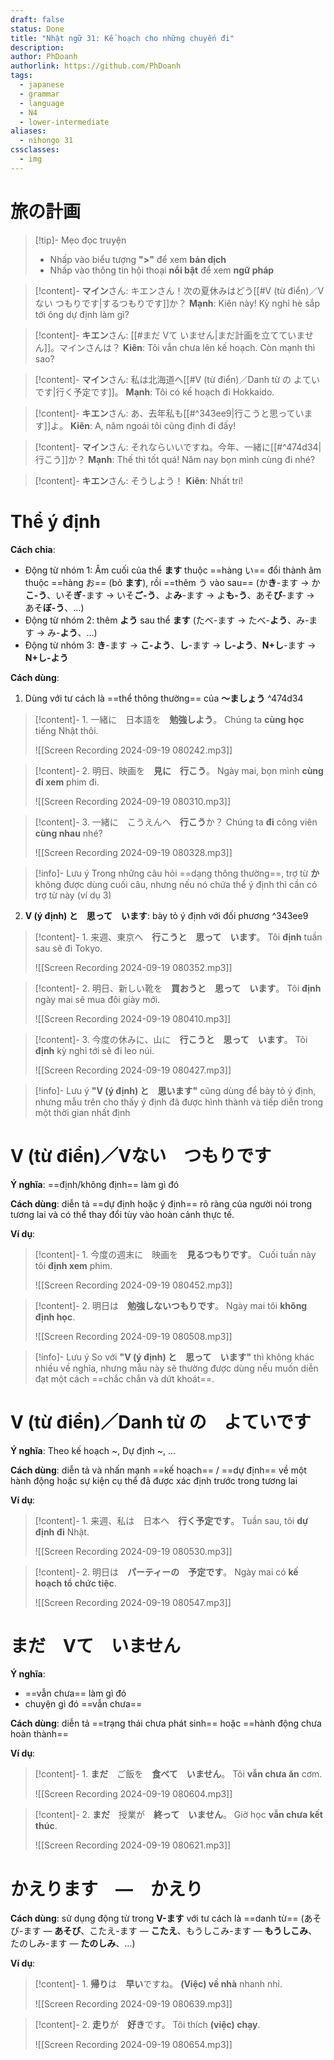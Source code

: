 ```yaml
---
draft: false
status: Done
title: "Nhật ngữ 31: Kế hoạch cho những chuyến đi"
description:
author: PhDoanh
authorlink: https://github.com/PhDoanh
tags:
  - japanese
  - grammar
  - language
  - N4
  - lower-intermediate
aliases:
  - nihongo 31
cssclasses:
  - img
---
```

# 旅の計画
> [!tip]- Mẹo đọc truyện
> - Nhấp vào biểu tượng **">"** để xem **bản dịch**
> - Nhấp vào thông tin hội thoại **nổi bật** để xem **ngữ pháp**

> [!content]- **マイン**さん: キエンさん！次の夏休みはどう[[#V (từ điển)／Vない つもりです|するつもりです]]か？
> **Mạnh**: Kiên này! Kỳ nghỉ hè sắp tới ông dự định làm gì?

> [!content]- **キエン**さん: [[#まだ Vて いません|まだ計画を立てていません]]。マインさんは？
> **Kiên**: Tôi vẫn chưa lên kế hoạch. Còn mạnh thì sao?

> [!content]- **マイン**さん: 私は北海道へ[[#V (từ điển)／Danh từ の よていです|行く予定です]]。
> **Mạnh**:  Tôi có kế hoạch đi Hokkaido.

> [!content]- **キエン**さん: あ、去年私も[[#^343ee9|行こうと思っています]]よ。
> **Kiên**: A, năm ngoái tôi cũng định đi đấy!

> [!content]- **マイン**さん: それならいいですね。今年、一緒に[[#^474d34|行こう]]か？
> **Mạnh**: Thế thì tốt quá! Năm nay bọn mình cùng đi nhé?

> [!content]- **キエン**さん: そうしよう！ 
> **Kiên**: Nhất trí!

# Thể ý định
**Cách chia**:
- Động từ nhóm 1: Âm cuối của thể **ます** thuộc ==hàng い== đổi thành âm thuộc ==hàng お== (bỏ **ます**), rồi ==thêm う vào sau== (か**き**-ます $\rightarrow$ か**こ-う**、いそ**ぎ**-ます $\rightarrow$ いそ**ご-う**、よ**み**-ます $\rightarrow$ よ**も-う**、あそ**び**-ます $\rightarrow$ あそ**ぼ-う**、…)
- Động từ nhóm 2: thêm **よう** sau thể **ます** (たべ-ます $\rightarrow$ たべ-**よう**、み-ます $\rightarrow$ み-**よう**、…)
- Động từ nhóm 3: **き**-ます $\rightarrow$ **こ-よう**、**し**-ます $\rightarrow$ **し-よう**、**N+し**-ます $\rightarrow$ **N+し-よう**

**Cách dùng**:
1. Dùng với tư cách là ==thể thông thường== của **～ましょう** ^474d34

> [!content]- 1\. 一緒に　日本語を　**勉強しよう**。
> Chúng ta **cùng học** tiếng Nhật thôi.
> 
> ![[Screen Recording 2024-09-19 080242.mp3]]

> [!content]- 2\. 明日、映画を　**見に　行こう**。
> Ngày mai, bọn mình **cùng đi xem** phim đi.
> 
> ![[Screen Recording 2024-09-19 080310.mp3]]

> [!content]- 3\. 一緒に　こうえんへ　**行こう**か？
> Chúng ta **đi** công viên **cùng nhau** nhé?
> 
> ![[Screen Recording 2024-09-19 080328.mp3]]

> [!info]- Lưu ý
> Trong những câu hỏi ==dạng thông thường==, trợ từ **か** không được dùng cuối câu, nhưng nếu nó chứa thể ý định thì cần có trợ từ này (ví dụ 3)  

2. **V (ý định) と　思って　います**: bày tỏ ý định với đối phương ^343ee9

> [!content]- 1\. 来週、東京へ　**行こうと　思って　います**。
> Tôi **định** tuần sau sẽ đi Tokyo.
> 
> ![[Screen Recording 2024-09-19 080352.mp3]]

> [!content]- 2\. 明日、新しい靴を　**買おうと　思って　います**。
> Tôi **định** ngày mai sẽ mua đôi giày mới.
> 
> ![[Screen Recording 2024-09-19 080410.mp3]]

> [!content]- 3\. 今度の休みに、山に　**行こうと　思って　います**。
> Tôi **định** kỳ nghỉ tới sẽ đi leo núi.
> 
> ![[Screen Recording 2024-09-19 080427.mp3]]

> [!info]- Lưu ý
> **"V (ý định) と　思います"** cũng dùng để bày tỏ ý định, nhưng mẫu trên cho thấy ý định đã được hình thành và tiếp diễn trong một thời gian nhất định

# V (từ điển)／Vない　つもりです
**Ý nghĩa**: ==định/không định== làm gì đó

**Cách dùng**: diễn tả ==dự định hoặc ý định== rõ ràng của người nói trong tương lai và có thể thay đổi tùy vào hoàn cảnh thực tế.

**Ví dụ**:
> [!content]- 1\. 今度の週末に　映画を　**見るつもりです**。
> Cuối tuần này tôi **định xem** phim.
> 
> ![[Screen Recording 2024-09-19 080452.mp3]]

> [!content]- 2\. 明日は　**勉強しないつもりです**。
> Ngày mai tôi **không định học**.
> 
> ![[Screen Recording 2024-09-19 080508.mp3]]

> [!info]- Lưu ý
> So với **"V (ý định) と　思って　います"** thì không khác nhiều về nghĩa, nhưng mẫu này sẽ thường được dùng nếu muốn diễn đạt một cách ==chắc chắn và dứt khoát==.  

# V (từ điển)／Danh từ の　よていです
**Ý nghĩa**: Theo kế hoạch ~, Dự định ~, ...

**Cách dùng**: diễn tả và nhấn mạnh ==kế hoạch== / ==dự định== về một hành động hoặc sự kiện cụ thể đã được xác định trước trong tương lai

**Ví dụ**:
> [!content]- 1\. 来週、私は　日本へ　**行く予定です**。
> Tuần sau, tôi **dự định đi** Nhật.
> 
> ![[Screen Recording 2024-09-19 080530.mp3]]

> [!content]- 2\. 明日は　**パーティーの　予定です**。
> Ngày mai có **kế hoạch tổ chức tiệc**.
> 
> ![[Screen Recording 2024-09-19 080547.mp3]]

# まだ　Vて　いません
**Ý nghĩa**:
- ==vẫn chưa== làm gì đó
- chuyện gì đó ==vẫn chưa==

**Cách dùng**: diễn tả ==trạng thái chưa phát sinh== hoặc ==hành động chưa hoàn thành==

**Ví dụ**:
> [!content]- 1\. **まだ**　ご飯を　**食べて　いません**。
> Tôi **vẫn chưa ăn** cơm.
> 
> ![[Screen Recording 2024-09-19 080604.mp3]]

> [!content]- 2\. **まだ**　授業が　**終って　いません**。
> Giờ học **vẫn chưa kết thúc**.
> 
> ![[Screen Recording 2024-09-19 080621.mp3]]

# かえります　―　かえり
**Cách dùng**: sử dụng động từ trong **V-ます** với tư cách là ==danh từ== (あそび-ます ― **あそび**、こたえ-ます ― **こたえ**、もうしこみ-ます ― **もうしこみ**、たのしみ-ます ― **たのしみ**、…)

**Ví dụ**:
> [!content]- 1\. **帰り**は　**早い**ですね。
> **(Việc) về nhà** nhanh nhỉ.
> 
> ![[Screen Recording 2024-09-19 080639.mp3]]

> [!content]- 2\. **走り**が　**好き**です。
> Tôi thích **(việc) chạy**.
> 
> ![[Screen Recording 2024-09-19 080654.mp3]]





